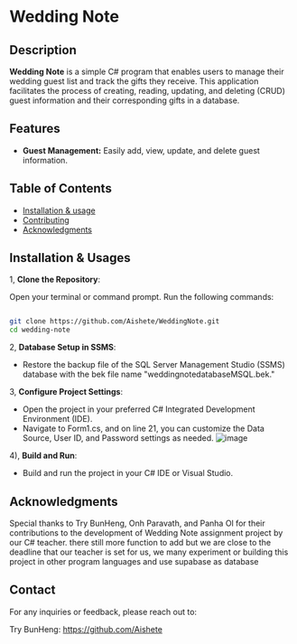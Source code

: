 # Wedding Note

## Description

**Wedding Note** is a simple C# program that enables users to manage their wedding guest list and track the gifts they receive. This application facilitates the process of creating, reading, updating, and deleting (CRUD) guest information and their corresponding gifts in a database.

## Features

- **Guest Management:** Easily add, view, update, and delete guest information.

## Table of Contents

- [Installation & usage](#installation)
- [Contributing](#contributing)
- [Acknowledgments](#acknowledgments)

## Installation & Usages

1, **Clone the Repository**:

 Open your terminal or command prompt.
 Run the following commands:

   ```bash

   git clone https://github.com/Aishete/WeddingNote.git
   cd wedding-note
```

2, **Database Setup in SSMS**:

- Restore the backup file of the SQL Server Management Studio (SSMS) database with the bek file name "weddingnotedatabaseMSQL.bek."

3, **Configure Project Settings**:

- Open the project in your preferred C# Integrated Development Environment (IDE).
- Navigate to Form1.cs, and on line 21, you can customize the Data Source, User ID, and Password settings as needed.
![image](https://github.com/Aishete/WeddingNote/assets/87738370/bcbbdac0-a734-4644-888a-3a2ecc1ae0e9)

4), **Build and Run**:

- Build and run the project in your C# IDE or Visual Studio.

## Acknowledgments
Special thanks to Try BunHeng, Onh Paravath, and Panha Ol for their contributions to the development of Wedding Note assignment project by our C# teacher. there still more function to add but we are close to the deadline that our teacher is set for us, we many experiment or building this project in other program languages and use supabase as database

## Contact
For any inquiries or feedback, please reach out to:

Try BunHeng: https://github.com/Aishete





